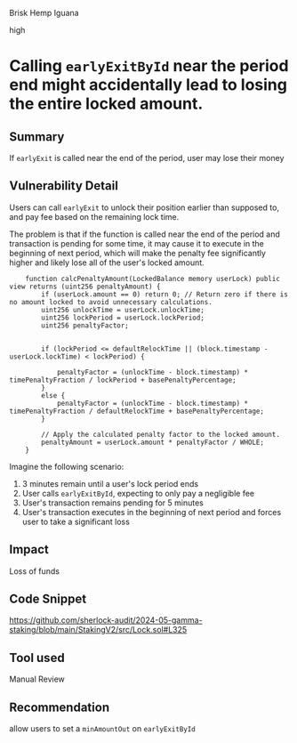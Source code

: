 Brisk Hemp Iguana

high

# Calling `earlyExitById` near the period end might accidentally lead to losing the entire locked amount.

## Summary
If `earlyExit` is called near the end of the period, user may lose their money

## Vulnerability Detail
Users can call `earlyExit` to unlock their position earlier than supposed to, and pay fee based on the remaining lock time.

The problem is that if the function is called near the end of the period and transaction is pending for some time, it may cause it to execute in the beginning of next period, which will make the penalty fee significantly higher and likely lose all of the user's locked amount.

```solidity
    function calcPenaltyAmount(LockedBalance memory userLock) public view returns (uint256 penaltyAmount) {
        if (userLock.amount == 0) return 0; // Return zero if there is no amount locked to avoid unnecessary calculations.
        uint256 unlockTime = userLock.unlockTime;
        uint256 lockPeriod = userLock.lockPeriod;
        uint256 penaltyFactor;


        if (lockPeriod <= defaultRelockTime || (block.timestamp - userLock.lockTime) < lockPeriod) {

            penaltyFactor = (unlockTime - block.timestamp) * timePenaltyFraction / lockPeriod + basePenaltyPercentage;
        }
        else {
            penaltyFactor = (unlockTime - block.timestamp) * timePenaltyFraction / defaultRelockTime + basePenaltyPercentage;
        }

        // Apply the calculated penalty factor to the locked amount.
        penaltyAmount = userLock.amount * penaltyFactor / WHOLE;
    }
```

Imagine the following scenario: 

1. 3 minutes remain until a user's lock period ends
2. User calls `earlyExitById`, expecting to only pay a negligible fee
3. User's transaction remains pending for 5 minutes
4. User's transaction executes in the beginning of next period and forces user to take a significant loss

## Impact
Loss of funds

## Code Snippet
https://github.com/sherlock-audit/2024-05-gamma-staking/blob/main/StakingV2/src/Lock.sol#L325

## Tool used

Manual Review

## Recommendation
allow users to set a `minAmountOut` on `earlyExitById`